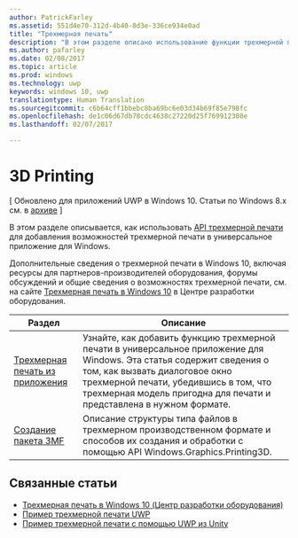 ```yaml
---
author: PatrickFarley
ms.assetid: 551d4e70-312d-4b40-8d3e-336ce934e0ad
title: "Трехмерная печать"
description: "В этом разделе описано использование функции трехмерной печати в универсальном приложении для Windows."
ms.author: pafarley
ms.date: 02/08/2017
ms.topic: article
ms.prod: windows
ms.technology: uwp
keywords: windows 10, uwp
translationtype: Human Translation
ms.sourcegitcommit: c6b64cff1bbebc8ba69bc6e03d34b69f85e798fc
ms.openlocfilehash: de1c06d67db78cdc4638c27220d25f769912308e
ms.lasthandoff: 02/07/2017

---
```

# <a name="3d-printing"></a>3D Printing

\[ Обновлено для приложений UWP в Windows 10. Статьи по Windows 8.x см. в [архиве](http://go.microsoft.com/fwlink/p/?linkid=619132) \]

В этом разделе описывается, как использовать [API трехмерной печати](https://msdn.microsoft.com/library/windows/apps/windows.graphics.printing3d.aspx) для добавления возможностей трехмерной печати в универсальное приложение для Windows.  

<!-- ![the 3D printing from Unity sample uses Windows 3D print APIs to facilitate the printing of a textured model asset from Unity software](images/unity-app-screenshot-002.png) -->

Дополнительные сведения о трехмерной печати в Windows 10, включая ресурсы для партнеров-производителей оборудования, форумы обсуждений и общие сведения о возможностях трехмерной печати, см. на сайте [Трехмерная печать в Windows 10](https://developer.microsoft.com/windows/hardware/3d-print-support-windows-10) в Центре разработки оборудования.

| Раздел | Описание |
|-------|-------------|
| [Трехмерная печать из приложения](3d-print-from-app.md) | Узнайте, как добавить функцию трехмерной печати в универсальное приложение для Windows. Эта статья содержит сведения о том, как вызвать диалоговое окно трехмерной печати, убедившись в том, что трехмерная модель пригодна для печати и представлена в нужном формате. |
| [Создание пакета 3MF](generate-3mf.md) | Описание структуры типа файлов в трехмерном производственном формате и способов их создания и обработки с помощью API Windows.Graphics.Printing3D. |

## <a name="related-topics"></a>Связанные статьи

* [Трехмерная печать в Windows 10 (Центр разработки оборудования)](https://developer.microsoft.com/windows/hardware/3d-print-support-windows-10)
* [Пример трехмерной печати UWP](https://github.com/Microsoft/Windows-universal-samples/tree/master/Samples/3DPrinting)
* [Пример трехмерной печати с помощью UWP из Unity](https://github.com/Microsoft/Windows-universal-samples/tree/master/Samples/3DPrintingFromUnity)

 


